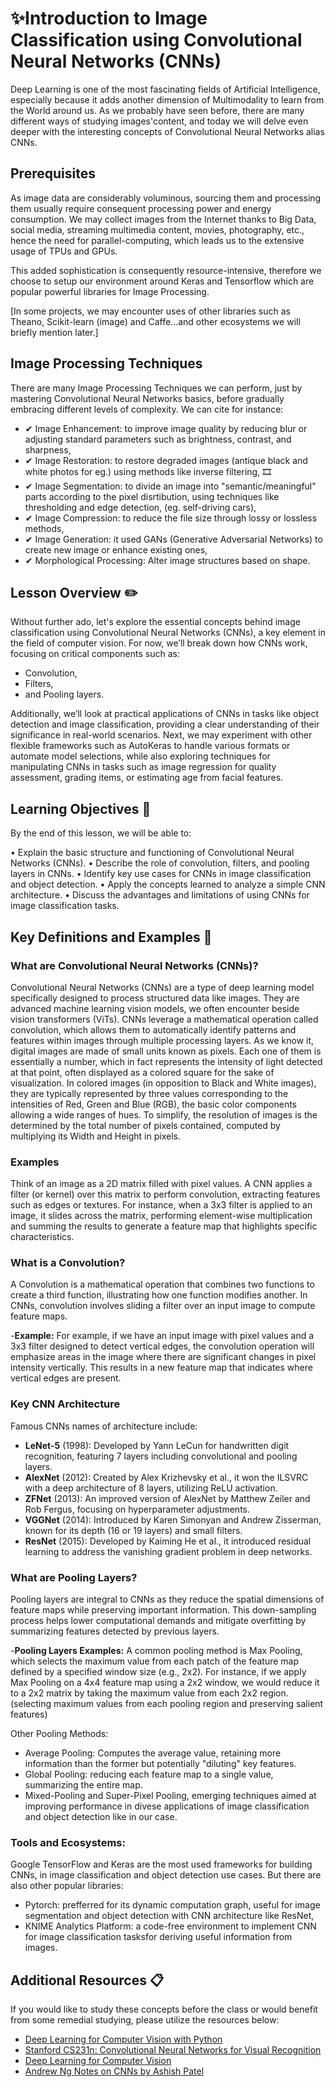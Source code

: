  

# ✨Introduction to Image Classification using Convolutional Neural Networks (CNNs)


Deep Learning is one of the most fascinating fields of Artificial Intelligence, especially because it adds another dimension of Multimodality to learn from the World around us. As we probably have seen before, there are many different ways of studying images'content, and today we will delve even deeper with the interesting concepts of Convolutional Neural Networks alias CNNs.

## Prerequisites
As image data are considerably voluminous, sourcing them and processing them usually require consequent processing power and energy consumption. We may collect images from the Internet thanks to Big Data, social media, streaming multimedia content, movies, photography, etc., hence the need for parallel-computing, which leads us to the extensive usage of TPUs and GPUs.

This added sophistication is consequently resource-intensive, therefore we choose to setup our environment around Keras and Tensorflow which are popular powerful libraries for Image Processing.

[In some projects, we may encounter uses of other libraries such as Theano, Scikit-learn (image) and Caffe...and other ecosystems we will briefly mention later.]

## Image Processing Techniques
There are many Image Processing Techniques we can perform, just by mastering Convolutional Neural Networks basics, before gradually embracing different levels of complexity. We can cite for instance:

- ✔ Image Enhancement: to improve image quality by reducing blur or adjusting standard parameters such as brightness, contrast, and sharpness,
- ✔ Image Restoration: to restore degraded images (antique black and white photos for eg.) using methods like inverse filtering, 🎞
- ✔ Image Segmentation: to divide an image into "semantic/meaningful" parts according to the pixel disrtibution, using techniques like thresholding and edge detection, (eg. self-driving cars),
- ✔ Image Compression: to reduce the file size through lossy or lossless methods,
- ✔ Image Generation: it used GANs (Generative Adversarial Networks) to create new image or enhance existing ones,
- ✔ Morphological Processing: Alter image structures based on shape.



## Lesson Overview :pencil2:
Without further ado, let's explore the essential concepts behind image classification using Convolutional Neural Networks (CNNs), a key element in the field of computer vision. For now, we’ll break down how CNNs work, focusing on critical components such as:
* Convolution, 
* Filters, 
* and Pooling layers. 

Additionally, we’ll look at practical applications of CNNs in tasks like object detection and image classification, providing a clear understanding of their significance in real-world scenarios.
Next, we may experiment with other flexible frameworks such as AutoKeras to handle various formats or automate model selections, while also exploring techniques for manipulating CNNs in tasks such as image regression for quality assessment, grading items, or estimating age from facial features.

## Learning Objectives :notebook:
By the end of this lesson, we will be able to:

• Explain the basic structure and functioning of Convolutional Neural Networks (CNNs).
• Describe the role of convolution, filters, and pooling layers in CNNs.
• Identify key use cases for CNNs in image classification and object detection.
• Apply the concepts learned to analyze a simple CNN architecture.
• Discuss the advantages and limitations of using CNNs for image classification tasks.

## Key Definitions and Examples :key:


### What are Convolutional Neural Networks (CNNs)? 
Convolutional Neural Networks (CNNs) are a type of deep learning model specifically designed to process structured data like images. They are advanced machine learning vision models, we often encounter beside vision transformers (ViTs). CNNs leverage a mathematical operation called convolution, which allows them to automatically identify patterns and features within images through multiple processing layers. As we know it, digital images are made of small units known as pixels. Each one of them is essentially a number, which in fact represents the intensity of light detected at that point, often displayed as a colored square for the sake of visualization.
In colored images (in opposition to Black and White images), they are typically represented by three values corresponding to the intensities of Red, Green and Blue (RGB), the basic color components allowing a wide ranges of hues. To simplify, the resolution of images is the determined by the total number of pixels contained, computed by multiplying its Width and Height in pixels.


### Examples
Think of an image as a 2D matrix filled with pixel values. A CNN applies a filter (or kernel) over this matrix to perform convolution, extracting features such as edges or textures. For instance, when a 3x3 filter is applied to an image, it slides across the matrix, performing element-wise multiplication and summing the results to generate a feature map that highlights specific characteristics.

### What is a Convolution?
A Convolution is a mathematical operation that combines two functions to create a third function, illustrating how one function modifies another. In CNNs, convolution involves sliding a filter over an input image to compute feature maps.

-**Example:**
For example, if we have an input image with pixel values and a 3x3 filter designed to detect vertical edges, the convolution operation will emphasize areas in the image where there are significant changes in pixel intensity vertically. This results in a new feature map that indicates where vertical edges are present.

### Key CNN Architecture
Famous CNNs names of architecture include:

- **LeNet-5** (1998): Developed by Yann LeCun for handwritten digit recognition, featuring 7 layers including convolutional and pooling layers.
- **AlexNet** (2012): Created by Alex Krizhevsky et al., it won the ILSVRC with a deep architecture of 8 layers, utilizing ReLU activation.
- **ZFNet** (2013): An improved version of AlexNet by Matthew Zeiler and Rob Fergus, focusing on hyperparameter adjustments.
- **VGGNet** (2014): Introduced by Karen Simonyan and Andrew Zisserman, known for its depth (16 or 19 layers) and small filters.
- **ResNet** (2015): Developed by Kaiming He et al., it introduced residual learning to address the vanishing gradient problem in deep networks.

### What are Pooling Layers?
Pooling layers are integral to CNNs as they reduce the spatial dimensions of feature maps while preserving important information. This down-sampling process helps lower computational demands and mitigate overfitting by summarizing features detected by previous layers.

-**Pooling Layers Examples:**
A common pooling method is Max Pooling, which selects the maximum value from each patch of the feature map defined by a specified window size (e.g., 2x2). For instance, if we apply Max Pooling on a 4x4 feature map using a 2x2 window, we would reduce it to a 2x2 matrix by taking the maximum value from each 2x2 region. (selecting maximum values from each pooling region and preserving salient features)

Other Pooling Methods:
- Average Pooling: Computes the average value, retaining more information than the former but potentially "diluting" key features.
- Global Pooling: reducing each feature map to a single value, summarizing the entire map.
- Mixed-Pooling and Super-Pixel Pooling, emerging techniques aimed at improving performance in divese applications of image classification and object detection like in our case. 



### Tools and Ecosystems:
  Google TensorFlow and Keras are the most used frameworks for building CNNs, in image classification and object detection use cases. But there are also other popular libraries:
  - Pytorch: prefferred for its dynamic computation graph, useful for image segmentation and object detection with CNN architecture like ResNet,
  - KNIME Analytics Platform: a code-free environment to implement CNN for image classification tasksfor deriving useful information from images.

    
## Additional Resources :clipboard:
If you would like to study these concepts before the class or would benefit from some remedial studying, please utilize the resources below:
- [Deep Learning for Computer Vision with Python](https://www.pyimagesearch.com/deep-learning-computer-vision-python-book)
- [Stanford CS231n: Convolutional Neural Networks for Visual Recognition](http://cs231n.stanford.edu/)
- [Deep Learning for Computer Vision](
http://introtodeeplearning.com/2019/materials/2019_6S191_L3.pdf)
- [Andrew Ng Notes on CNNs by Ashish Patel](https://github.com/ashishpatel26/Andrew-NG-Notes/blob/master/andrewng-p-4-convolutional-neural-network.md/)












